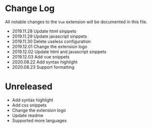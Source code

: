 # Change Log

All notable changes to the `Vue` extension will be documented in this file.

- 2019.11.28 Update html sinppets
- 2019.11.29 Update javascript sinppets
- 2019.11.30 Delete useless configuration
- 2019.12.01 Change the extension logo
- 2019.12.02 Update html and javascript sinppets
- 2019.12.03 Add vue snippets
- 2020.08.22 Add syntax highlight
- 2020.08.23 Support formatting

# Unreleased

- Add syntax highlight
- Add css snippets
- Change the extension logo
- Update readme
- Supported more languages